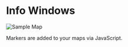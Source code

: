 # Info Windows

![Sample Map](https://maps.googleapis.com/maps/api/staticmap?center=36.774985,-76.197939&zoom=12&size=600x400&markers=color:red%7Clabel:X%7C36.744985,-76.167939)

Markers are added to your maps via JavaScript.
